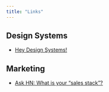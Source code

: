 ```yaml
---
title: "Links"
---
```


## Design Systems

- [Hey Design Systems!](https://heydesign.systems)

## Marketing

- [Ask HN: What is your “sales stack”?](https://news.ycombinator.com/item?id=27525819)
